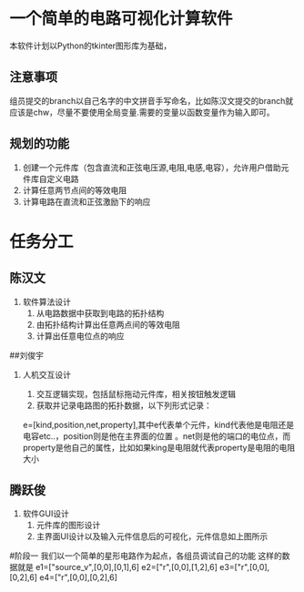 # 一个简单的电路可视化计算软件
本软件计划以Python的tkinter图形库为基础，
## 注意事项
组员提交的branch以自己名字的中文拼音手写命名，比如陈汉文提交的branch就应该是chw，尽量不要使用全局变量.需要的变量以函数变量作为输入即可。
## 规划的功能
1. 创建一个元件库（包含直流和正弦电压源,电阻,电感,电容），允许用户借助元件库自定义电路
2. 计算任意两节点间的等效电阻
3. 计算电路在直流和正弦激励下的响应


# 任务分工
## 陈汉文
1. 软件算法设计
   1. 从电路数据中获取到电路的拓扑结构
   2. 由拓扑结构计算出任意两点间的等效电阻
   3. 计算出任意电位点的响应


##刘俊宇
1. 人机交互设计
   1. 交互逻辑实现，包括鼠标拖动元件库，相关按钮触发逻辑
   2. 获取并记录电路图的拓扑数据，以下列形式记录：

   e=[kind,position,net,property],其中e代表单个元件，kind代表他是电阻还是电容etc..，position则是他在主界面的位置
。net则是他的端口的电位点，而property是他自己的属性，比如如果king是电阻就代表property是电阻的电阻大小


## 腾跃俊
1. 软件GUI设计
   1. 元件库的图形设计
   2. 主界面UI设计以及输入元件信息后的可视化，元件信息如上图所示


#阶段一
我们以一个简单的星形电路作为起点，各组员调试自己的功能
这样的数据就是
e1=["source_v",[0,0],[0,1],6]
e2=["r",[0,0],[1,2],6]
e3=["r",[0,0],[0,2],6]
e4=["r",[0,0],[0,2],6]